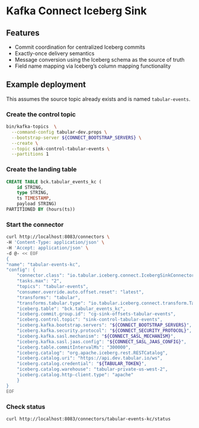 # Kafka Connect Iceberg Sink

## Features
* Commit coordination for centralized Iceberg commits
* Exactly-once delivery semantics
* Message conversion using the Iceberg schema as the source of truth
* Field name mapping via Iceberg’s column mapping functionality

## Example deployment

This assumes the source topic already exists and is named `tabular-events`.

### Create the control topic
```bash
bin/kafka-topics  \
  --command-config tabular-dev.props \
  --bootstrap-server ${CONNECT_BOOTSTRAP_SERVERS} \
  --create \
  --topic sink-control-tabular-events \
  --partitions 1
```

### Create the landing table
```sql
CREATE TABLE bck.tabular_events_kc (
    id STRING,
    type STRING,
    ts TIMESTAMP,
    payload STRING)
PARTITIONED BY (hours(ts))
```
### Start the connector
```bash
curl http://localhost:8083/connectors \
-H 'Content-Type: application/json' \
-H 'Accept: application/json' \
-d @- << EOF
{
"name": "tabular-events-kc",
"config": {
    "connector.class": "io.tabular.iceberg.connect.IcebergSinkConnector",
    "tasks.max": "2",
    "topics": "tabular-events",
    "consumer.override.auto.offset.reset": "latest",
    "transforms": "tabular",
    "transforms.tabular.type": "io.tabular.iceberg.connect.transform.TabularEventTransform",
    "iceberg.table": "bck.tabular_events_kc",
    "iceberg.commit.group.id": "cg-sink-offsets-tabular-events",
    "iceberg.control.topic": "sink-control-tabular-events",
    "iceberg.kafka.bootstrap.servers": "${CONNECT_BOOTSTRAP_SERVERS}",
    "iceberg.kafka.security.protocol": "${CONNECT_SECURITY_PROTOCOL}",
    "iceberg.kafka.sasl.mechanism": "${CONNECT_SASL_MECHANISM}",
    "iceberg.kafka.sasl.jaas.config": "${CONNECT_SASL_JAAS_CONFIG}",
    "iceberg.table.commitIntervalMs": "300000",
    "iceberg.catalog": "org.apache.iceberg.rest.RESTCatalog",
    "iceberg.catalog.uri": "https://api.dev.tabular.io/ws",
    "iceberg.catalog.credential": "${TABULAR_TOKEN}",
    "iceberg.catalog.warehouse": "tabular-private-us-west-2",
    "iceberg.catalog.http-client.type": "apache"
    }
}
EOF
```
### Check status
```bash
curl http://localhost:8083/connectors/tabular-events-kc/status
```
